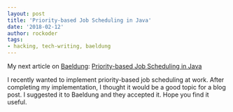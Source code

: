 ```yaml
---
layout: post
title: 'Priority-based Job Scheduling in Java'
date: '2018-02-12'
author: rockoder
tags:
- hacking, tech-writing, baeldung
---
```


My next article on [Baeldung](https://www.baeldung.com/):
[Priority-based Job Scheduling in Java](http://www.baeldung.com/java-priority-job-schedule)

I recently wanted to implement priority-based job scheduling at work. After completing my implementation, I thought it would be a good topic for a blog post. I suggested it to Baeldung and they accepted it. Hope you find it useful.
